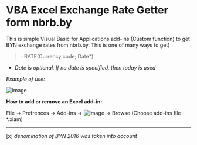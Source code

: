 # VBA Excel Exchange Rate Getter form nbrb.by

This is simple Visual Basic for Applications add-ins (Custom function) to get BYN exchange rates from nbrb.by. This is one of many ways to get)

>=RATE(Currency code; Date*)  

* *Date is optional. If no date is specified, then today is used*

*Example of use:*

![image](https://user-images.githubusercontent.com/48428962/150287073-d610ec06-20a0-45b9-bdc0-f9613e8a683c.png)

**How to add or remove an Excel add-in:**

File -> Prefrences -> Add-ins -> ![image](https://user-images.githubusercontent.com/48428962/150304973-3aea62e5-81d2-485e-b47e-d973dcd5e674.png) -> Browse (Choose add-ins file *.xlam)

---
[x] *denomination of BYN 2016 was taken into account*
